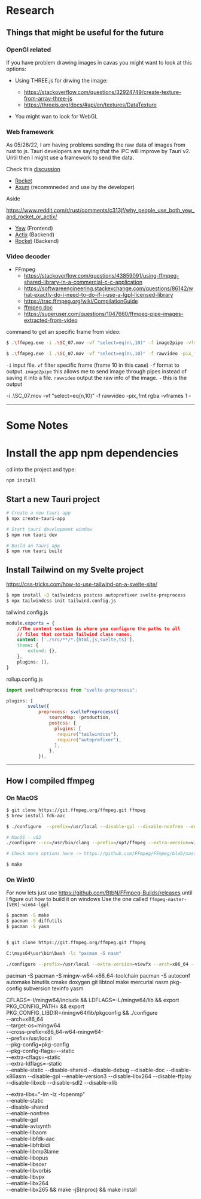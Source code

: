 # Research

## Things that might be useful for the future

### OpenGl related

If you have problem drawing images in cavas you might want to look at this options:

- Using THREE.js for drwing the image:
  - https://stackoverflow.com/questions/32924749/create-texture-from-array-three-js
  - https://threejs.org/docs/#api/en/textures/DataTexture

- You might wan to look for WebGL

### Web framework 

As 05/26/22, I am having problems sending the raw data of images from rust to js.
Tauri developers are saying that the IPC will improve by Tauri v2. Until then I might 
use a framework to send the data.

Check this [discussion](https://github.com/tauri-apps/tauri/discussions/4191)

- [Rocket](https://rocket.rs/)
- [Axum](https://github.com/tokio-rs/axum) (recommneded and use by the developer)

Aside

https://www.reddit.com/r/rust/comments/c313jf/why_people_use_both_yew_and_rocket_or_actix/
- [Yew](https://yew.rs/) (Frontend)
- [Actix](https://actix.rs/) (Backend)
- [Rocket](https://rocket.rs/) (Backend)

### Video decoder

- FFmpeg
  - https://stackoverflow.com/questions/43859091/using-ffmpeg-shared-library-in-a-commercial-c-c-application
  - https://softwareengineering.stackexchange.com/questions/86142/what-exactly-do-i-need-to-do-if-i-use-a-lgpl-licensed-library
  - https://trac.ffmpeg.org/wiki/CompilationGuide
  - [ffmpeg doc](https://ffmpeg.org/ffmpeg.html#filter_005foption)
  - https://superuser.com/questions/1047660/ffmpeg-pipe-images-extracted-from-video

command to get an specific frame from video:

```bash
$ .\ffmpeg.exe -i .\SC_07.mov -vf "select=eq(n\,10)" -f image2pipe -vframes 1 -

$ .\ffmpeg.exe -i .\SC_07.mov -vf "select=eq(n\,10)" -f rawvideo -pix_fmt rgba -vframes 1 -
```

`-i` input file.
`vf` filter specific frame (frame 10 in this case)
`-f` format to output.
  `image2pipe` this allows me to send image through pipes instead of saving it into a file.
  `rawvideo` output the raw info of the image.
`-` this is the output

-i .\SC_07.mov -vf "select=eq(n\,10)" -f rawvideo -pix_fmt rgba -vframes 1 -

---

# Some Notes

# Install the app npm dependencies 

cd into the project and type:
```bash
npm install
```

## Start a new Tauri project

```bash
# Create a new tauri app
$ npx create-tauri-app

# Start tauri development window
$ npm run tauri dev

# Build an Tauri app
$ npm run tauri build
```

## Install Tailwind on my Svelte project

https://css-tricks.com/how-to-use-tailwind-on-a-svelte-site/

```bash
$ npm install -D tailwindcss postcss autoprefixer svelte-preprocess
$ npx tailwindcss init tailwind.config.js 
```

tailwind.config.js
```css
module.exports = {
    //The content section is where you configure the paths to all 
    // files that contain Tailwind class names.
    content: ['./src/**/*.{html,js,svelte,ts}'],
    theme: {
        extend: {},
    },
    plugins: [],
}
```

rollup.config.js
```js
import sveltePreprocess from "svelte-preprocess";

plugins: [
		svelte({
			preprocess: sveltePreprocess({
				sourceMap: !production,
				postcss: {
				  plugins: [
				   require("tailwindcss"), 
				   require("autoprefixer"),
				  ],
				},
			}),
```

---

## How I compiled ffmpeg

### On MacOS

```bash
$ git clone https://git.ffmpeg.org/ffmpeg.git ffmpeg
$ brew install fdk-aac

$ ./configure  --prefix=/usr/local --disable-gpl --disable-nonfree --enable-libass --enable-libfdk-aac --enable-libfreetype --enable-libmp3lame --enable-libtheora --enable-libvorbis --enable-libvpx --disable-libx264 --disable-libx265 --enable-libopus --disable-libxvid --disable-chromaprint --enable-libopenjpeg --enable-libaom --extra-ldflags=-L/usr/local/lib --samples=fate-suite/

# MacOS - v02
./configure --cc=/usr/bin/clang --prefix=/opt/ffmpeg --extra-version=viewfx --enable-static --disable-shared --arch=x86_64 --disable-debug --disable-doc --disable-x86asm --disable-gpl --enable-version3 --disable-libx264 --pkg-config-flags=--static --disable-ffplay --disable-libxcb --disable-sdl2 --disable-xlib

# Check more options here -> https://github.com/FFmpeg/FFmpeg/blob/master/configure

$ make
```
### On Win10 

For now lets just use https://github.com/BtbN/FFmpeg-Builds/releases
until I figure out how to build it on windows
Use the one called `ffmpeg-master-[VER]-win64-lgpl`

```bash
$ pacman -S make
$ pacman -S diffutils
$ pacman -S yasm


$ git clone https://git.ffmpeg.org/ffmpeg.git ffmpeg

C:\msys64\usr\bin\bash -lc "pacman -S nasm"

./configure --prefix=/usr/local --extra-version=viewfx --arch=x86_64 --target-os=mingw32 --cross-prefix=x86_64-w64-mingw32- --enable-static --disable-shared --disable-debug --disable-doc --disable-x86asm --disable-gpl --enable-version3 --disable-libx264 --pkg-config-flags=--static --disable-ffplay --disable-libxcb --disable-sdl2 --disable-xlib
```
pacman -S pacman -S mingw-w64-x86_64-toolchain
pacman -S autoconf automake binutils cmake doxygen git libtool make mercurial nasm pkg-config subversion texinfo yasm


CFLAGS=-I/mingw64/include &&
LDFLAGS=-L/mingw64/lib &&
export PKG_CONFIG_PATH= &&
export PKG_CONFIG_LIBDIR=/mingw64/lib/pkgconfig &&
./configure \
--arch=x86_64 \
--target-os=mingw64 \
--cross-prefix=x86_64-w64-mingw64- \
--prefix=/usr/local \
--pkg-config=pkg-config \
--pkg-config-flags=--static \
--extra-cflags=-static \
--extra-ldflags=-static \
--enable-static --disable-shared --disable-debug --disable-doc --disable-x86asm --disable-gpl --enable-version3 --disable-libx264 --disable-ffplay --disable-libxcb --disable-sdl2 --disable-xlib

--extra-libs="-lm -lz -fopenmp" \
--enable-static \
--disable-shared \
--enable-nonfree \
--enable-gpl \
--enable-avisynth \
--enable-libaom \
--enable-libfdk-aac \
--enable-libfribidi \
--enable-libmp3lame \
--enable-libopus \
--enable-libsoxr \
--enable-libvorbis \
--enable-libvpx \
--enable-libx264 \
--enable-libx265 &&
make -j$(nproc) &&
make install